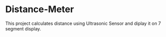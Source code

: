 # Distance-Meter
This project calculates distance using Ultrasonic Sensor and diplay it on 7 segment display.
